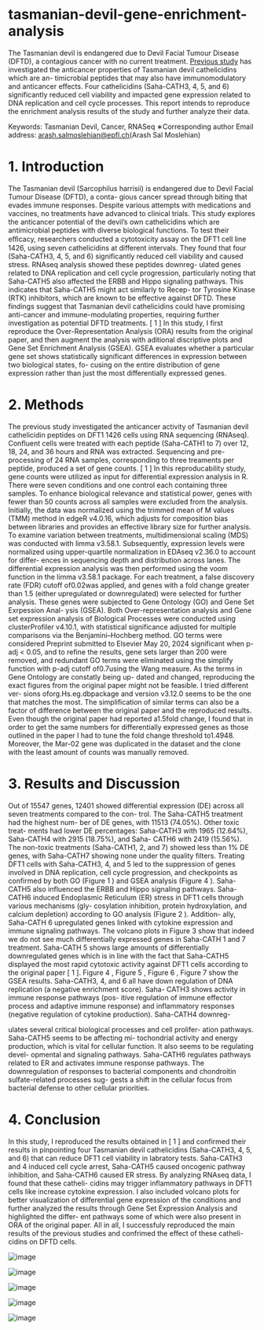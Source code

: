 # tasmanian-devil-gene-enrichment-analysis

The Tasmanian devil is endangered due to Devil Facial Tumour Disease (DFTD), a contagious cancer with no current
treatment. [Previous study](https://www.nature.com/articles/s41598-023-39901-0) has investigated the anticancer properties of Tasmanian devil cathelicidins which are an-
timicrobial peptides that may also have immunomodulatory and anticancer effects. Four cathelicidins (Saha-CATH3,
4, 5, and 6) significantly reduced cell viability and impacted gene expression related to DNA replication and cell cycle
processes. This report intends to reproduce the enrichment analysis results of the study and further analyze their data.

Keywords: Tasmanian Devil, Cancer, RNASeq
∗Corresponding author
Email address: arash.salmoslehian@epfl.ch(Arash Sal
Moslehian)

# 1. Introduction

The Tasmanian devil (Sarcophilus harrisii) is endangered
due to Devil Facial Tumour Disease (DFTD), a conta-
gious cancer spread through biting that evades immune
responses. Despite various attempts with medications
and vaccines, no treatments have advanced to clinical
trials. This study explores the anticancer potential of
the devil’s own cathelicidins which are antimicrobial
peptides with diverse biological functions. To test their
eﬀicacy, researchers conducted a cytotoxicity assay on
the DFT1 cell line 1426, using seven cathelicidins at
different intervals. They found that four (Saha-CATH3,
4, 5, and 6) significantly reduced cell viability and caused
stress. RNAseq analysis showed these peptides downreg-
ulated genes related to DNA replication and cell cycle
progression, particularly noting that Saha-CATH5 also
affected the ERBB and Hippo signaling pathways. This
indicates that Saha-CATH5 might act similarly to Recep-
tor Tyrosine Kinase (RTK) inhibitors, which are known
to be effective against DFTD. These findings suggest
that Tasmanian devil cathelicidins could have promising
anti-cancer and immune-modulating properties, requiring
further investigation as potential DFTD treatments. [ 1 ]
In this study, I first reproduce the Over-Representation
Analysis (ORA) results from the original paper, and then
augment the analysis with aditional discriptive plots and
Gene Set Enrichment Analysis (GSEA). GSEA evaluates
whether a particular gene set shows statistically significant
differences in expression between two biological states, fo-
cusing on the entire distribution of gene expression rather
than just the most differentially expressed genes.


# 2. Methods

The previous study investigated the anticancer activity of
Tasmanian devil cathelicidin peptides on DFT1 1426 cells
using RNA sequencing (RNAseq). Confluent cells were
treated with each peptide (Saha-CATH1 to 7) over 12, 18,
24, and 36 hours and RNA was extracted. Sequencing and
pre-processing of 24 RNA samples, corresponding to three
treaments per peptide, produced a set of gene counts. [ 1 ]
In this reproducability study, gene counts were utilized
as input for differential expression analysis in R. There
were seven conditions and one control each containing
three samples. To enhance biological relevance and
statistical power, genes with fewer than 50 counts across
all samples were excluded from the analysis. Initially,
the data was normalized using the trimmed mean of M
values (TMM) method in edgeR v4.0.16, which adjusts
for composition bias between libraries and provides an
effective library size for further analysis. To examine
variation between treatments, multidimensional scaling
(MDS) was conducted with limma v3.58.1. Subsequently,
expression levels were normalized using upper-quartile
normalization in EDAseq v2.36.0 to account for differ-
ences in sequencing depth and distribution across lanes.
The differential expression analysis was then performed
using the voom function in the limma v3.58.1 package.
For each treatment, a false discovery rate (FDR) cutoff
of0.02was applied, and genes with a fold change greater
than 1.5 (either upregulated or downregulated) were
selected for further analysis. These genes were subjected
to Gene Ontology (GO) and Gene Set Exrpession Anal-
ysis (GSEA). Both Over-representation analysis and
Gene set expression analysis of Biological Processes were
conducted using clusterProfiler v4.10.1, with statistical
significance adjusted for multiple comparisons via the
Benjamini–Hochberg method. GO terms were considered
Preprint submitted to Elsevier May 20, 2024
significant when p-adj < 0.05, and to refine the results,
gene sets larger than 200 were removed, and redundant
GO terms were eliminated using the simplify function
with p-adj cutoff of0.7using the Wang measure.
As the terms in Gene Ontology are constatly being up-
dated and changed, reproducing the exact figures from the
original paper might not be feasible. I tried different ver-
sions oforg.Hs.eg.dbpackage and version v3.12.0 seems
to be the one that matches the most. The simplification of
similar terms can also be a factor of difference between the
original paper and the reproduced results. Even though
the original paper had reported a1.5fold change, I found
that in order to get the same numbers for differentially
expressed genes as those outlined in the paper I had to
tune the fold change threshold to1.4948. Moreover, the
Mar-02 gene was duplicated in the dataset and the clone
with the least amount of counts was manually removed.

# 3. Results and Discussion

Out of 15547 genes, 12401 showed differential expression
(DE) across all seven treatments compared to the con-
trol. The Saha-CATH5 treatment had the highest num-
ber of DE genes, with 11513 (74.05%). Other toxic treat-
ments had lower DE percentages: Saha-CATH3 with 1965
(12.64%), Saha-CATH4 with 2915 (18.75%), and Saha-
CATH6 with 2419 (15.56%). The non-toxic treatments
(Saha-CATH1, 2, and 7) showed less than 1% DE genes,
with Saha-CATH7 showing none under the quality filters.
Treating DFT1 cells with Saha-CATH3, 4, and 5 led
to the suppression of genes involved in DNA replication,
cell cycle progression, and checkpoints as confirmed by
both GO (Figure 1 ) and GSEA analysis (Figure 4 ). Saha-
CATH5 also influenced the ERBB and Hippo signaling
pathways. Saha-CATH6 induced Endoplasmic Reticulum
(ER) stress in DFT1 cells through various mechanisms (gly-
cosylation inhibition, protein hydroxylation, and calcium
depletion) according to GO analysis (Figure 2 ). Addition-
ally, Saha-CATH 6 upregulated genes linked with cytokine
expression and immune signaling pathways.
The volcano plots in Figure 3 show that indeed we do
not see much differentially expressed genes in Saha-CATH
1 and 7 treatment. Saha-CATH 5 shows large amounts of
differentially downregulated genes which is in line with the
fact that Saha-CATH5 displayed the most rapid cytotoxic
activity against DFT1 cells according to the original paper
[ 1 ].
Figure 4 , Figure 5 , Figure 6 , Figure 7 show the GSEA
results. Saha-CATH3, 4, and 6 all have down regulation
of DNA replication (a negative enrichment score). Saha-
CATH3 shows activity in immune response pathways (pos-
itive regulation of immune effector process and adaptive
immune response) and inflammatory responses (negative
regulation of cytokine production). Saha-CATH4 downreg-

ulates several critical biological processes and cell prolifer-
ation pathways. Saha-CATH5 seems to be affecting mi-
tochondrial activity and energy production, which is vital
for cellular function. It also seems to be regulating devel-
opmental and signaling pathways. Saha-CATH6 regulates
pathways related to ER and activates immune response
pathways. The downregulation of responses to bacterial
components and chondroitin sulfate-related processes sug-
gests a shift in the cellular focus from bacterial defense to
other cellular priorities.

# 4. Conclusion

In this study, I reproduced the results obtained in [ 1 ] and
confirmed their results in pinpointing four Tasmanian devil
cathelicidins (Saha-CATH3, 4, 5, and 6) that can reduce
DFT1 cell viability in labratory tests. Saha-CATH3 and
4 induced cell cycle arrest, Saha-CATH5 caused oncogenic
pathway inhibition, and Saha-CATH6 caused ER stress.
By analyzing RNAseq data, I found that these catheli-
cidins may trigger inflammatory pathways in DFT1 cells
like increase cytokine expression. I also included volcano
plots for better visualization of differential gene expression
of the conditions and further analyzed the results through
Gene Set Expression Analysis and highlighted the differ-
ent pathways some of which were also present in ORA of
the original paper.
All in all, I successfuly reproduced the main results of the
previous studies and confrimed the effect of these catheli-
cidins on DFTD cells.

![image](https://github.com/user-attachments/assets/d8776574-2881-4f3e-aa10-69088221ce16)

![image](https://github.com/user-attachments/assets/c98abbad-0020-4696-8930-0310ab17e07f)

![image](https://github.com/user-attachments/assets/95192645-4dcb-4c9d-a3e7-f9f81bc00eec)

![image](https://github.com/user-attachments/assets/32a86ebe-bea6-4e10-9f07-6b2777d220cd)

![image](https://github.com/user-attachments/assets/907ae6f8-307b-4a36-a349-ebef5c8817ae)





